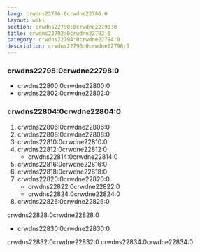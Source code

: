 ```yaml
---
lang: crwdns22786:0crwdne22786:0
layout: wiki
section: crwdns22790:0crwdne22790:0
title: crwdns22792:0crwdne22792:0
category: crwdns22794:0crwdne22794:0
description: crwdns22796:0crwdne22796:0
---
```


### crwdns22798:0crwdne22798:0
- crwdns22800:0crwdne22800:0
- crwdns22802:0crwdne22802:0

### crwdns22804:0crwdne22804:0
1. crwdns22806:0crwdne22806:0
1. crwdns22808:0crwdne22808:0
1. crwdns22810:0crwdne22810:0
1. crwdns22812:0crwdne22812:0
   - crwdns22814:0crwdne22814:0
1. crwdns22816:0crwdne22816:0
1. crwdns22818:0crwdne22818:0
1. crwdns22820:0crwdne22820:0
   - crwdns22822:0crwdne22822:0
   - crwdns22824:0crwdne22824:0
1. crwdns22826:0crwdne22826:0

crwdns22828:0crwdne22828:0
- crwdns22830:0crwdne22830:0

crwdns22832:0crwdne22832:0 crwdns22834:0crwdne22834:0
